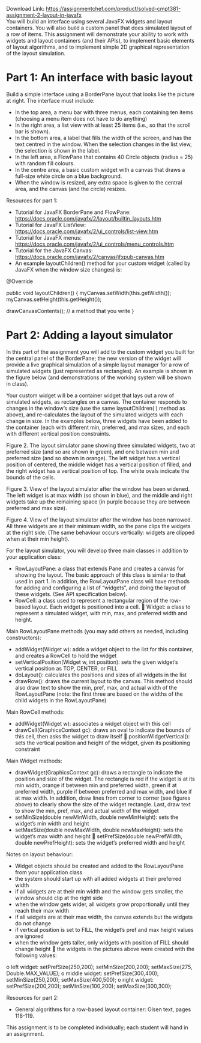 Download Link: https://assignmentchef.com/product/solved-cmpt381-assignment-2-layout-in-javafx
<br>
You will build an interface using several JavaFX widgets and layout containers. You will also build a custom panel that does simulated layout of a row of items. This assignment will demonstrate your ability to work with widgets and layout containers (and their APIs), to implement basic elements of layout algorithms, and to implement simple 2D graphical representation of the layout simulation.

<h1>Part 1: An interface with basic layout</h1>

Build a simple interface using a BorderPane layout that looks like the picture at right. The interface must include:

<ul>

 <li>In the top area, a menu bar with three menus, each containing ten items (choosing a menu item does not have to do anything)</li>

 <li>In the right area, a list view with at least 25 items (i.e., so that the scroll bar is shown).</li>

 <li>In the bottom area, a label that fills the width of the screen, and has the text centred in the window. When the selection changes in the list view, the selection is shown in the label.</li>

 <li>In the left area, a FlowPane that contains 40 Circle objects (radius = 25) with random fill colours.</li>

 <li>In the centre area, a basic custom widget with a canvas that draws a full-size white circle on a blue background.</li>

 <li>When the window is resized, any extra space is given to the central area, and the canvas (and the circle) resizes.</li>

</ul>

Resources for part 1:

<ul>

 <li>Tutorial for JavaFX BorderPane and FlowPane: <u>https://docs.oracle.com/javafx/2/layout/builtin_layouts.htm</u></li>

 <li>Tutorial for JavaFX ListView: <u>https://docs.oracle.com/javafx/2/ui_controls/list-view.htm</u></li>

 <li>Tutorial for JavaFX menus: <u>https://docs.oracle.com/javafx/2/ui_controls/menu_controls.htm</u></li>

 <li>Tutorial for the JavaFX Canvas: <u>https://docs.oracle.com/javafx/2/canvas/jfxpub-canvas.htm</u></li>

 <li>An example layoutChildren() method for your custom widget (called by JavaFX when the window size changes) is:</li>

</ul>

@Override

public void layoutChildren() {         myCanvas.setWidth(this.getWidth());         myCanvas.setHeight(this.getHeight());

drawCanvasContents(); // a method that you write     }

<h1>Part 2: Adding a layout simulator</h1>

In this part of the assignment you will add to the custom widget you built for the central panel of the BorderPane; the new version of the widget will provide a live graphical simulation of a simple layout manager for a row of simulated widgets (just represented as rectangles). An example is shown in the figure below (and demonstrations of the working system will be shown in class).

Your custom widget will be a container widget that lays out a row of simulated widgets, as rectangles on a canvas. The container responds to changes in the window’s size (use the same layoutChildren( ) method as above), and re-calculates the layout of the simulated widgets with each change in size. In the examples below, three widgets have been added to the container (each with different min, preferred, and max sizes, and each with different vertical position constraints.

Figure 2. The layout simulator pane showing three simulated widgets, two at preferred size (and so are shown in green), and one between min and preferred size (and so shown in orange). The left widget has a vertical position of centered, the middle widget has a vertical position of filled, and the right widget has a vertical position of top. The white ovals indicate the bounds of the cells.

Figure 3. View of the layout simulator after the window has been widened. The left widget is at max width (so shown in blue), and the middle and right widgets take up the remaining space (in purple because they are between preferred and max size).

Figure 4. View of the layout simulator after the window has been narrowed. All three widgets are at their minimum width, so the pane clips the widgets at the right side. (The same behaviour occurs vertically: widgets are clipped when at their min height).

For the layout simulator, you will develop three main classes in addition to your application class:

<ul>

 <li>RowLayoutPane: a class that extends Pane and creates a canvas for showing the layout. The basic approach of this class is similar to that used in part 1. In addition, the RowLayoutPane class will have methods for adding and configuring a list of “widgets”, and doing the layout of these widgets. (See API specification below).</li>

 <li>RowCell: a class used to represent a rectangular region of the row-based layout. Each widget is positioned into a cell.  Widget: a class to represent a simulated widget, with min, max, and preferred width and height.</li>

</ul>

Main RowLayoutPane methods (you may add others as needed, including constructors):

<ul>

 <li>addWidget(Widget w): adds a widget object to the list for this container, and creates a RowCell to hold the widget</li>

 <li>setVerticalPosition(Widget w, int position): sets the given widget’s vertical position as TOP, CENTER, or FILL</li>

 <li>doLayout(): calculates the positions and sizes of all widgets in the list</li>

 <li>drawRow(): draws the current layout to the canvas. This method should also draw text to show the min, pref, max, and actual width of the RowLayoutPane (note: the first three are based on the widths of the child widgets in the RowLayoutPane)</li>

</ul>

Main RowCell methods:

<ul>

 <li>addWidget(Widget w): associates a widget object with this cell</li>

 <li>drawCell(GraphicsContext gc): draws an oval to indicate the bounds of this cell, then asks the widget to draw itself  positionWidgetVertical(): sets the vertical position and height of the widget, given its positioning constraint</li>

</ul>

Main Widget methods:

<ul>

 <li>drawWidget(GraphicsContext gc): draws a rectangle to indicate the position and size of the widget. The rectangle is red if the widget is at its min width, orange if between min and preferred width, green if at preferred width, purple if between preferred and max width, and blue if at max width. In addition, draw lines from corner to corner (see figures above) to clearly show the size of the widget rectangle. Last, draw text to show the min, pref, max, and actual width of the widget</li>

 <li>setMinSize(double newMinWidth, double newMinHeight): sets the widget’s min width and height</li>

 <li>setMaxSize(double newMaxWidth, double newMaxHeight): sets the widget’s max width and height  setPrefSize(double newPrefWidth, double newPrefHeight): sets the widget’s preferred width and height</li>

</ul>

Notes on layout behaviour:

<ul>

 <li>Widget objects should be created and added to the RowLayoutPane from your application class</li>

 <li>the system should start up with all added widgets at their preferred width</li>

 <li>if all widgets are at their min width and the window gets smaller, the window should clip at the right side</li>

 <li>when the window gets wider, all widgets grow proportionally until they reach their max width</li>

 <li>if all widgets are at their max width, the canvas extends but the widgets do not change</li>

 <li>if vertical position is set to FILL, the widget’s pref and max height values are ignored</li>

 <li>when the window gets taller, only widgets with position of FILL should change height  the widgets in the pictures above were created with the following values:</li>

</ul>

o      left widget: setPrefSize(250,200); setMinSize(200,200); setMaxSize(275, Double.MAX_VALUE); o        middle widget: setPrefSize(300,400); setMinSize(250,200); setMaxSize(400,500); o             right widget: setPrefSize(200,200); setMinSize(100,200); setMaxSize(300,300);

Resources for part 2:

<ul>

 <li>General algorithms for a row-based layout container: Olsen text, pages 118-119.</li>

</ul>

This assignment is to be completed individually; each student will hand in an assignment.
